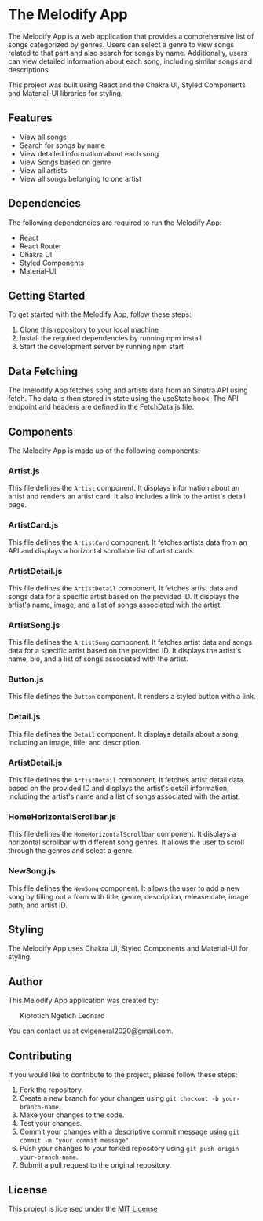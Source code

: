 <!DOCTYPE html>
<html lang="en">

<body>
	<h1>The Melodify App</h1>
	<p>The Melodify App is a web application that provides a comprehensive list of songs categorized by genres. Users can select a genre to view songs related to that part and also search for songs by name. Additionally, users can view detailed information about each song, including similar songs and descriptions.</p>
	<p>This project was built using React and the Chakra UI, Styled Components and Material-UI libraries for styling.</p>


<h2>Features</h2>
<ul>
	<li>View all songs</li>
	<li>Search for songs by name</li>
	<li>View detailed information about each song</li>
    <li>View Songs based on genre</li>
	<li>View all artists</li>
    <li>View all songs belonging to one artist</li>

</ul>

<h2>Dependencies</h2>
<p>The following dependencies are required to run the Melodify App:</p>
<ul>
	<li>React</li>
	<li>React Router</li>
	<li>Chakra UI</li>
	<li>Styled Components</li>
	<li>Material-UI</li>
</ul>

<h2>Getting Started</h2>
<p>To get started with the Melodify App, follow these steps:</p>
<ol>
	<li>Clone this repository to your local machine</li>
	<li>Install the required dependencies by running npm install</li>
	<li>Start the development server by running npm start</li>
</ol>

<h2>Data Fetching</h2>
<p>The Imelodify App fetches song and artists data from an Sinatra API using fetch. The data is then stored in state using the useState hook. The API endpoint and headers are defined in the FetchData.js file.</p>

<h2>Components</h2>
<p>The Melodify App is made up of the following components:</p>

### Artist.js

This file defines the `Artist` component. It displays information about an artist and renders an artist card. It also includes a link to the artist's detail page.

### ArtistCard.js

This file defines the `ArtistCard` component. It fetches artists data from an API and displays a horizontal scrollable list of artist cards.

### ArtistDetail.js

This file defines the `ArtistDetail` component. It fetches artist data and songs data for a specific artist based on the provided ID. It displays the artist's name, image, and a list of songs associated with the artist.

### ArtistSong.js

This file defines the `ArtistSong` component. It fetches artist data and songs data for a specific artist based on the provided ID. It displays the artist's name, bio, and a list of songs associated with the artist.

### Button.js

This file defines the `Button` component. It renders a styled button with a link.

### Detail.js

This file defines the `Detail` component. It displays details about a song, including an image, title, and description.

### ArtistDetail.js

This file defines the `ArtistDetail` component. It fetches artist detail data based on the provided ID and displays the artist's detail information, including the artist's name and a list of songs associated with the artist.

### HomeHorizontalScrollbar.js

This file defines the `HomeHorizontalScrollbar` component. It displays a horizontal scrollbar with different song genres. It allows the user to scroll through the genres and select a genre.

### NewSong.js

This file defines the `NewSong` component. It allows the user to add a new song by filling out a form with title, genre, description, release date, image path, and artist ID.


<h2>Styling</h2>
<p>The Melodify App uses Chakra UI, Styled Components and Material-UI for styling.</p>
<h2>Author</h2>
This Melodify App application was created by: 
<ol>
Kiprotich Ngetich Leonard 

</ol> You can contact us at cvlgeneral2020@gmail.com.

<h2>Contributing</h2>
    <p>If you would like to contribute to the project, please follow these steps:</p>
    <ol>
    <li>Fork the repository.</li>
    <li>Create a new branch for your changes using <code>git checkout -b your-branch-name</code>.</li>
    <li>Make your changes to the code.</li>
    <li>Test your changes.</li>
    <li>Commit your changes with a descriptive commit message using <code>git commit -m "your commit message"</code>.</li>
    <li>Push your changes to your forked repository using <code>git push origin your-branch-name</code>.</li>
    <li>Submit a pull request to the original repository.</li>
    </ol>

<h2>License</h2>
<p>This project is licensed under the <a href="license.md">MIT License</a></p>